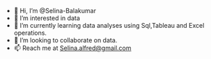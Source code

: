 - 👋 Hi, I’m @Selina-Balakumar
- 👀 I’m interested in data
- 🌱 I’m currently learning data analyses using Sql,Tableau and Excel operations.
- 💞️ I’m looking to collaborate on data.
- 📫 Reach me at Selina.alfred@gmail.com

<!---
Selina-Balakumar/Selina-Balakumar is a ✨ special ✨ repository because its `README.md` (this file) appears on your GitHub profile.
You can click the Preview link to take a look at your changes.
--->
